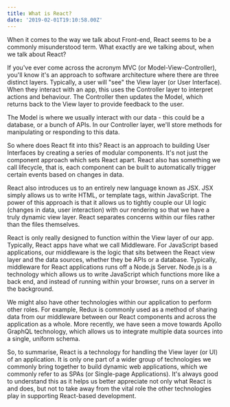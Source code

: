 ```yaml
---
title: What is React?
date: '2019-02-01T19:10:58.00Z'
---
```

When it comes to the way we talk about Front-end, React seems to be a commonly misunderstood term. What exactly are we talking about, when we talk about React? 

If you've ever come across the acronym MVC (or Model-View-Controller), you'll know it's an approach to software architecture where there are three distinct layers. Typically, a user will "see" the View layer (or User Interface). When they interact with an app, this uses the Controller layer to interpret actions and behaviour. The Controller then updates the Model, which returns back to the View layer to provide feedback to the user.

The Model is where we usually interact with our data - this could be a database, or a bunch of APIs. In our Controller layer, we'll store methods for manipulating or responding to this data. 

So where does React fit into this? React is an approach to building User Interfaces by creating a series of modular components. It's not just the component approach which sets React apart. React also has something we call lifecycle, that is, each component can be built to automatically trigger certain events based on changes in data.

React also introduces us to an entirely new language known as JSX. JSX simply allows us to write HTML, or template tags, within JavaScript. The power of this approach is that it allows us to tightly couple our UI logic (changes in data, user interaction) with our rendering so that we have a truly dynamic view layer.  React separates concerns within our files rather than the files themselves.

React is only really designed to function within the View layer of our app. Typically, React apps have what we call Middleware. For JavaScript based applications, our middleware is the logic that sits between the React view layer and the data sources, whether they be APIs or a database. Typically, middleware for React applications runs off a Node.js Server. Node.js is a technology which allows us to write JavaScript which functions more like a back end, and instead of running within your browser, runs on a server in the background.

We might also have other technologies within our application to perform other roles. For example, Redux is commonly used as a method of sharing data from our middleware between our React components and across the application as a whole. More recently, we have seen a move towards Apollo GraphQL technology, which allows us to integrate multiple data sources into a single, uniform schema.

So, to summarise, React is a technology for handling the View layer (or UI) of an application. It is only one part of a wider group of technologies we commonly bring together to build dynamic web applications, which we commonly refer to as SPAs (or Single-page Applications). It's always good to understand this as it helps us better appreciate not only what React is and does, but not to take away from the vital role the other technologies play in supporting React-based development.
